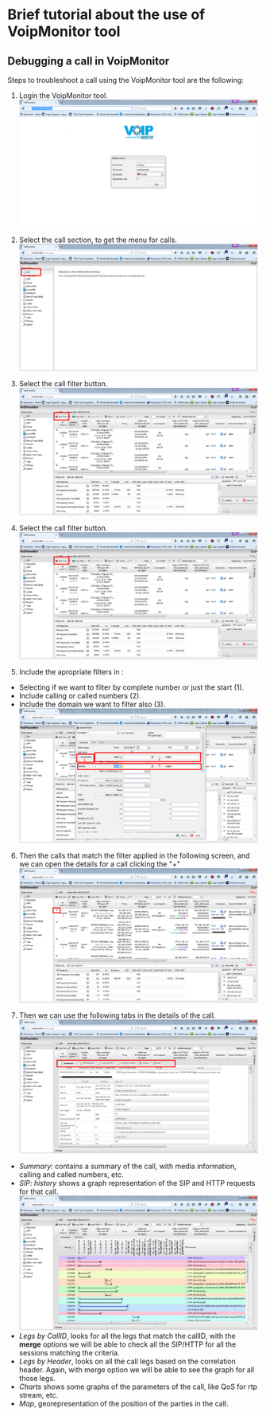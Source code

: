 # Brief tutorial about the use of VoipMonitor tool

## Debugging a call in VoipMonitor

Steps to troubleshoot a call using the VoipMonitor tool are the following:

1. Login the VoipMonitor tool.
![VoipMonitor login page](images/Voipmon_login_page.png)

2. Select the call section, to get the menu for calls.
![VoipMonitor call section](images/Voipmon_call_section.png)

3. Select the call filter button.
![VoipMonitor call filter option](images/Voipmon_call_filter_option.png)

4. Select the call filter button.
![VoipMonitor call filter option](images/Voipmon_call_filter_option.png)

5. Include the apropriate filters in :
  * Selecting if we want to filter by complete number or just the start (1).
  * Include calling or called numbers (2).
  * Include the domain we want to filter also (3).
![VoipMonitor call filter](images/Voipmon_call_filter.png)

6. Then the calls that match the filter applied in the following screen, and we can open the details for a call clicking the "+"
![VoipMonitor calls](images/Voipmon_calls_page.png)

7. Then we can use the following tabs in the details of the call.
![VoipMonitor call tabs](images/Voipmon_call_tabs.png)
  * *Summary*: contains a summary of the call, with media information, calling and called numbers, etc.
  * *SIP: history* shows a graph representation of the SIP and HTTP requests for that call.
  ![VoipMonitor call sip details](images/Voipmon_call_sipDetails.png)
  * *Legs by CallID*, looks for all the legs that match the callID, with the **merge** options we will be able to check all the SIP/HTTP for all the sessions matching the criteria.
  * *Legs by Header*, looks on all the call legs based on the correlation header. Again, with merge option we will be able to see the graph for all those legs.
  * *Charts* shows some graphs of the parameters of the call, like QoS for rtp stream, etc.
  * *Map*, georepresentation of the position of the parties in the call.
